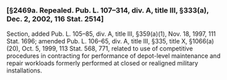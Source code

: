 ### [§2469a. Repealed. Pub. L. 107–314, div. A, title III, §333(a), Dec. 2, 2002, 116 Stat. 2514] ###

Section, added Pub. L. 105–85, div. A, title III, §359(a)(1), Nov. 18, 1997, 111 Stat. 1696; amended Pub. L. 106–65, div. A, title III, §335, title X, §1066(a)(20), Oct. 5, 1999, 113 Stat. 568, 771, related to use of competitive procedures in contracting for performance of depot-level maintenance and repair workloads formerly performed at closed or realigned military installations.